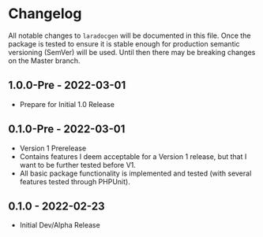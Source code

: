 # Changelog

All notable changes to `laradocgen` will be documented in this file. Once the package is tested to ensure it is stable enough for production semantic versioning (SemVer) will be used. Until then there may be breaking changes on the Master branch.

## 1.0.0-Pre - 2022-03-01

- Prepare for Initial 1.0 Release 

## 0.1.0-Pre - 2022-03-01

- Version 1 Prerelease
- Contains features I deem acceptable for a Version 1 release, but that I want to be further tested before V1.
- All basic package functionality is implemented and tested (with several features tested through PHPUnit).

## 0.1.0 - 2022-02-23

- Initial Dev/Alpha Release
